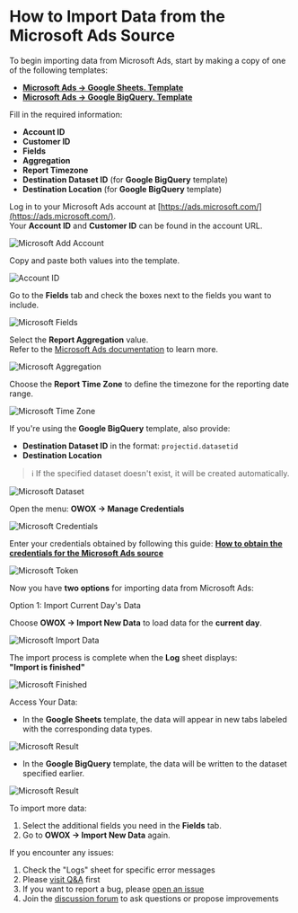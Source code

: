 # How to Import Data from the Microsoft Ads Source

To begin importing data from Microsoft Ads, start by making a copy of one of the following templates:

- [**Microsoft Ads → Google Sheets. Template**](https://docs.google.com/spreadsheets/d/1OTLrSl1bMDC6IS8eKDYPEOx_LBZZI7kPePh2eTEeiEc/copy)
- [**Microsoft Ads → Google BigQuery. Template**](https://docs.google.com/spreadsheets/d/1uETkcB5Pq8oN3fed9eNxxdyaycLYJ7ZxRibU1CzuCdA/copy)

Fill in the required information:

- **Account ID**
- **Customer ID**
- **Fields**
- **Aggregation**
- **Report Timezone**
- **Destination Dataset ID** (for **Google BigQuery** template)
- **Destination Location** (for **Google BigQuery** template)

Log in to your Microsoft Ads account at [https://ads.microsoft.com/](https://ads.microsoft.com/).  
Your **Account ID** and **Customer ID** can be found in the account URL.

![Microsoft Add Account](res/microsoft_addaccount.png)

Copy and paste both values into the template.

![Account ID](res/microsoft_pasteid.png)

Go to the **Fields** tab and check the boxes next to the fields you want to include.  

![Microsoft Fields](res/microsoft_fields.png)

Select the **Report Aggregation** value.  
Refer to the [Microsoft Ads documentation](https://learn.microsoft.com/en-us/advertising/reporting-service/reportaggregation?view=bingads-13) to learn more.  

![Microsoft Aggregation](res/microsoft_aggregation.png)

Choose the **Report Time Zone** to define the timezone for the reporting date range.

![Microsoft Time Zone](res/microsoft_timezone.png)

If you're using the **Google BigQuery** template, also provide:

- **Destination Dataset ID** in the format: `projectid.datasetid`
- **Destination Location**

> ℹ️ If the specified dataset doesn't exist, it will be created automatically.

![Microsoft Dataset](res/microsoft_dataset.png)

Open the menu: **OWOX → Manage Credentials**

![Microsoft Credentials](res/microsoft_credentials.png)

Enter your credentials obtained by following this guide: [**How to obtain the credentials for the Microsoft Ads source**](CREDENTIALS.md)

![Microsoft Token](res/microsoft_creds.png)

Now you have **two options** for importing data from Microsoft Ads:

Option 1: Import Current Day's Data

Choose **OWOX → Import New Data** to load data for the **current day**.

![Microsoft Import Data](res/microsoft_import.png)

The import process is complete when the **Log** sheet displays:  
**"Import is finished"**  

![Microsoft Finished](res/microsoft_finished.png)

Access Your Data:

- In the **Google Sheets** template, the data will appear in new tabs labeled with the corresponding data types.  

![Microsoft Result](res/microsoft_success_sheets.png)

- In the **Google BigQuery** template, the data will be written to the dataset specified earlier.

![Microsoft Result](res/microsoft_success.png)

To import more data:

1. Select the additional fields you need in the **Fields** tab.
2. Go to **OWOX → Import New Data** again.

If you encounter any issues:

1. Check the "Logs" sheet for specific error messages
2. Please [visit Q&A](https://github.com/OWOX/owox-data-marts/discussions/categories/q-a) first
3. If you want to report a bug, please [open an issue](https://github.com/OWOX/owox-data-marts/issues)
4. Join the [discussion forum](https://github.com/OWOX/owox-data-marts/discussions) to ask questions or propose improvements
